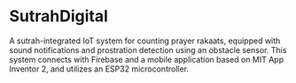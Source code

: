 # SutrahDigital
A sutrah-integrated IoT system for counting prayer rakaats, equipped with sound notifications and prostration detection using an obstacle sensor. This system connects with Firebase and a mobile application based on MIT App Inventor 2, and utilizes an ESP32 microcontroller.
